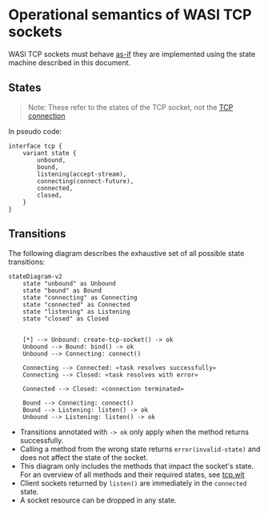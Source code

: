 # Operational semantics of WASI TCP sockets

WASI TCP sockets must behave [as-if](https://en.wikipedia.org/wiki/As-if_rule) they are implemented using the state machine described in this document.

## States
> Note: These refer to the states of the TCP socket, not the [TCP connection](https://datatracker.ietf.org/doc/html/rfc9293#name-state-machine-overview)

In pseudo code:

```wit
interface tcp {
    variant state {
        unbound,
        bound,
        listening(accept-stream),
        connecting(connect-future),
        connected,
        closed,
    }
}
```

## Transitions
The following diagram describes the exhaustive set of all possible state transitions:

```mermaid
stateDiagram-v2
    state "unbound" as Unbound
    state "bound" as Bound
    state "connecting" as Connecting
    state "connected" as Connected
    state "listening" as Listening
    state "closed" as Closed


    [*] --> Unbound: create-tcp-socket() -> ok
    Unbound --> Bound: bind() -> ok
    Unbound --> Connecting: connect()

    Connecting --> Connected: «task resolves successfully»
    Connecting --> Closed: «task resolves with error»

    Connected --> Closed: «connection terminated»

    Bound --> Connecting: connect()
    Bound --> Listening: listen() -> ok
    Unbound --> Listening: listen() -> ok
```

- Transitions annotated with `-> ok` only apply when the method returns successfully.
- Calling a method from the wrong state returns `error(invalid-state)` and does not affect the state of the socket.
- This diagram only includes the methods that impact the socket's state. For an overview of all methods and their required states, see [tcp.wit](./wit/tcp.wit)
- Client sockets returned by `listen()` are immediately in the `connected` state.
- A socket resource can be dropped in any state.
